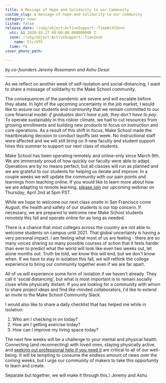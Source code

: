 ```yaml
---
title: A Message of Hope and Solidarity to our Community
custom_slug: a-message-of-hope-and-solidarity-to-our-community
category: news
listed: false
release_date: !ruby/object:ActiveSupport::TimeWithZone
  utc: &1 2020-03-27 00:00:00.000000000 Z
  zone: !ruby/object:ActiveSupport::TimeZone
    name: Etc/UTC
  time: *1
cover_photo_path: 

---
```

_by co-founders Jeremy Rossmann and Ashu Desai_

---

As we reflect on another week of self-isolation and social-distancing, I want to share a message of solidarity to the Make School community.

The consequences of the pandemic are severe and will escalate before they abate. In light of the upcoming uncertainty in the job market, I would like to assure our students and community that we remain committed to our core financial model: *if graduates don't have a job, they don't have to pay*.  To operate sustainably in this riskier climate, we had to cut resources from growing enrollments and building new products to focus on instruction and core operations. As a result of this shift in focus, Make School made the heartbreaking decision to conduct layoffs last week. No instructional staff were affected and we will still bring on 9 new faculty and student support hires this summer to support our next class of students.

Make School has been operating remotely and online-only since March 9th. We are immensely proud of how quickly our faculty were able to adapt. Operations are by no means perfect, but all classes will run as planned and we are grateful to our students for helping us iterate and improve. In a couple weeks we will update the community with our pain points and learnings from teaching online. If you would like to learn more about how we are adapting to remote learning, [please join](https://apply.makeschool.com/register/?id=91e6d3fa-b86f-40d1-a237-438c6023d932) our upcoming webinar on Thursday, April 2nd at 5pm PST.

While we hope to welcome our next class onsite in San Francisco come August, the health and safety of our students is our top concern. If necessary, we are prepared to welcome new Make School students remotely this fall and operate online for as long as needed.

There is a chance that most colleges across the country are not able to welcome students on campus until 2021. That global uncertainty is having a very personal impact. I am feeling what most of us are feeling - there are so many voices sharing so many possible courses of action that it feels harder than ever to predict what the world will look like even two weeks out, let alone months out. Truth be told, we know this will end, but we don't know when. If we have to stay in isolation this fall, we will rethink the college experience to bring our community together even if we are far apart.

All of us will experience some form of isolation if we haven't already. They call it 'social distancing', but what is most important is to remain socially close while physically distant. If you are looking for a community with whom to share project ideas and find like-minded collaborators, I'd like to extend an invite to the Make School Community Slack.

I would also like to share a daily checklist that has helped me while in isolation:

1.  Who am I checking in on today? 
2.  How am I getting exercise today? 
3.  How can I improve my living space today?

The next few weeks will be a challenge to your mental and physical health. Connecting (and reconnecting) with loved ones, staying physically active, and [seeking out professional help if you need it](https://www.betterhelp.com/) are critical to all of our well-being. It will be tempting to consume the endless amount of news over the coming weeks, but I urge our community of makers to take this opportunity to learn and create.

Separate but together, we will make it through this,\ 
Jeremy and Ashu